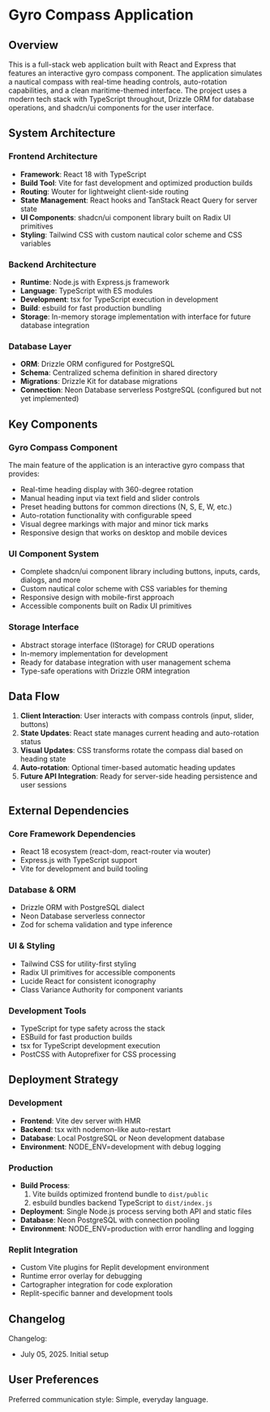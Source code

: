 # Gyro Compass Application

## Overview

This is a full-stack web application built with React and Express that features an interactive gyro compass component. The application simulates a nautical compass with real-time heading controls, auto-rotation capabilities, and a clean maritime-themed interface. The project uses a modern tech stack with TypeScript throughout, Drizzle ORM for database operations, and shadcn/ui components for the user interface.

## System Architecture

### Frontend Architecture
- **Framework**: React 18 with TypeScript
- **Build Tool**: Vite for fast development and optimized production builds
- **Routing**: Wouter for lightweight client-side routing
- **State Management**: React hooks and TanStack React Query for server state
- **UI Components**: shadcn/ui component library built on Radix UI primitives
- **Styling**: Tailwind CSS with custom nautical color scheme and CSS variables

### Backend Architecture
- **Runtime**: Node.js with Express.js framework
- **Language**: TypeScript with ES modules
- **Development**: tsx for TypeScript execution in development
- **Build**: esbuild for fast production bundling
- **Storage**: In-memory storage implementation with interface for future database integration

### Database Layer
- **ORM**: Drizzle ORM configured for PostgreSQL
- **Schema**: Centralized schema definition in shared directory
- **Migrations**: Drizzle Kit for database migrations
- **Connection**: Neon Database serverless PostgreSQL (configured but not yet implemented)

## Key Components

### Gyro Compass Component
The main feature of the application is an interactive gyro compass that provides:
- Real-time heading display with 360-degree rotation
- Manual heading input via text field and slider controls
- Preset heading buttons for common directions (N, S, E, W, etc.)
- Auto-rotation functionality with configurable speed
- Visual degree markings with major and minor tick marks
- Responsive design that works on desktop and mobile devices

### UI Component System
- Complete shadcn/ui component library including buttons, inputs, cards, dialogs, and more
- Custom nautical color scheme with CSS variables for theming
- Responsive design with mobile-first approach
- Accessible components built on Radix UI primitives

### Storage Interface
- Abstract storage interface (IStorage) for CRUD operations
- In-memory implementation for development
- Ready for database integration with user management schema
- Type-safe operations with Drizzle ORM integration

## Data Flow

1. **Client Interaction**: User interacts with compass controls (input, slider, buttons)
2. **State Updates**: React state manages current heading and auto-rotation status
3. **Visual Updates**: CSS transforms rotate the compass dial based on heading state
4. **Auto-rotation**: Optional timer-based automatic heading updates
5. **Future API Integration**: Ready for server-side heading persistence and user sessions

## External Dependencies

### Core Framework Dependencies
- React 18 ecosystem (react-dom, react-router via wouter)
- Express.js with TypeScript support
- Vite for development and build tooling

### Database & ORM
- Drizzle ORM with PostgreSQL dialect
- Neon Database serverless connector
- Zod for schema validation and type inference

### UI & Styling
- Tailwind CSS for utility-first styling
- Radix UI primitives for accessible components
- Lucide React for consistent iconography
- Class Variance Authority for component variants

### Development Tools
- TypeScript for type safety across the stack
- ESBuild for fast production builds
- tsx for TypeScript development execution
- PostCSS with Autoprefixer for CSS processing

## Deployment Strategy

### Development
- **Frontend**: Vite dev server with HMR
- **Backend**: tsx with nodemon-like auto-restart
- **Database**: Local PostgreSQL or Neon development database
- **Environment**: NODE_ENV=development with debug logging

### Production
- **Build Process**: 
  1. Vite builds optimized frontend bundle to `dist/public`
  2. esbuild bundles backend TypeScript to `dist/index.js`
- **Deployment**: Single Node.js process serving both API and static files
- **Database**: Neon PostgreSQL with connection pooling
- **Environment**: NODE_ENV=production with error handling and logging

### Replit Integration
- Custom Vite plugins for Replit development environment
- Runtime error overlay for debugging
- Cartographer integration for code exploration
- Replit-specific banner and development tools

## Changelog

Changelog:
- July 05, 2025. Initial setup

## User Preferences

Preferred communication style: Simple, everyday language.